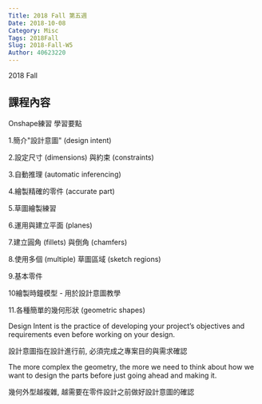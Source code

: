 ```yaml
---
Title: 2018 Fall 第五週
Date: 2018-10-08
Category: Misc
Tags: 2018Fall
Slug: 2018-Fall-W5
Author: 40623220
---
```


2018 Fall 

<!-- PELICAN_END_SUMMARY -->

課程內容
----
Onshape練習
學習要點

1.簡介"設計意圖" (design intent)

2.設定尺寸 (dimensions) 與約束 (constraints)

3.自動推理 (automatic inferencing)

4.繪製精確的零件 (accurate part)

5.草圖繪製練習

6.運用與建立平面 (planes)

7.建立圓角 (fillets) 與倒角 (chamfers)

8.使用多個 (multiple) 草圖區域 (sketch regions)

9.基本零件

10繪製時鐘模型 - 用於設計意圖教學

11.各種簡單的幾何形狀 (geometric shapes) 

Design Intent is the practice of developing your project’s objectives and requirements even before working on your design.

設計意圖指在設計進行前, 必須完成之專案目的與需求確認

The more complex the geometry, the more we need to think about how we want to design the parts before just going ahead and making it.

幾何外型越複雜, 越需要在零件設計之前做好設計意圖的確認

